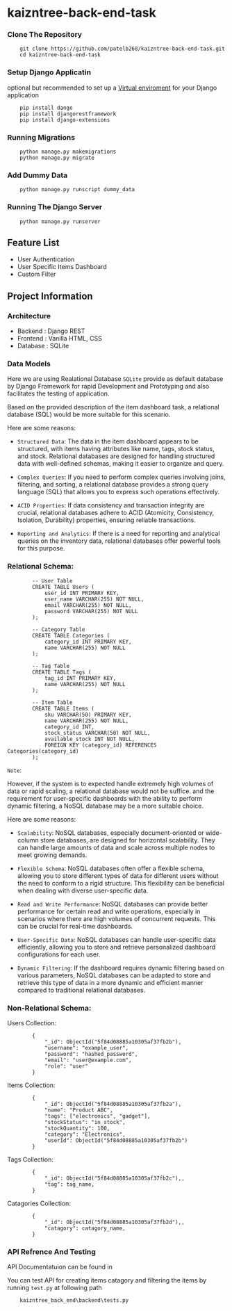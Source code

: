 # kaizntree-back-end-task

### Clone The Repository

        git clone https://github.com/patelb268/kaizntree-back-end-task.git
        cd kaizntree-back-end-task

### Setup Django Applicatin
optional but recommended to set up a [Virtual enviroment]( https://docs.djangoproject.com/en/5.0/howto/windows/) for your Django application

        pip install dango
        pip install djangorestframework
        pip install django-extensions

### Running Migrations

        python manage.py makemigrations
        python manage.py migrate

### Add Dummy Data

        python manage.py runscript dummy_data

### Running The Django Server

        python manage.py runserver

## Feature List
- User Authentication
- User Specific Items Dashboard
- Custom Filter

## Project Information

### Architecture
- Backend : Django REST
- Frontend : Vanilla HTML, CSS
- Database : SQLite

### Data Models
Here we are using Realational Database `SQLite` provide as default database by Django Framework for rapid Development and Prototyping and also facilitates the testing of application.

Based on the provided description of the item dashboard task, a relational database (SQL) would be more suitable for this scenario.

Here are some reasons:

 - `Structured Data`: The data in the item dashboard appears to be structured, with items having attributes like name, tags, stock status, and stock. Relational databases are designed for handling structured data with well-defined schemas, making it easier to organize and query.

- `Complex Queries`: If you need to perform complex queries involving joins, filtering, and sorting, a relational database provides a strong query language (SQL) that allows you to express such operations effectively.

 - `ACID Properties`: If data consistency and transaction integrity are crucial, relational databases adhere to ACID (Atomicity, Consistency, Isolation, Durability) properties, ensuring reliable transactions.

 - `Reporting and Analytics`: If there is a need for reporting and analytical queries on the inventory data, relational databases offer powerful tools for this purpose.

 ### Relational Schema:

            -- User Table
            CREATE TABLE Users (
                user_id INT PRIMARY KEY,
                user_name VARCHAR(255) NOT NULL,
                email VARCHAR(255) NOT NULL,
                password VARCHAR(255) NOT NULL
            );

            -- Category Table
            CREATE TABLE Categories (
                category_id INT PRIMARY KEY,
                name VARCHAR(255) NOT NULL
            );

            -- Tag Table
            CREATE TABLE Tags (
                tag_id INT PRIMARY KEY,
                name VARCHAR(255) NOT NULL
            );

            -- Item Table
            CREATE TABLE Items (
                sku VARCHAR(50) PRIMARY KEY,
                name VARCHAR(255) NOT NULL,
                category_id INT,
                stock_status VARCHAR(50) NOT NULL,
                available_stock INT NOT NULL,
                FOREIGN KEY (category_id) REFERENCES Categories(category_id)
            );

          

`Note`:

However, if the system is to expected handle extremely high volumes of data or rapid scaling, a relational database would not be suffice. and the requirement for user-specific dashboards with the ability to perform dynamic filtering, a NoSQL database may be a more suitable choice.

Here are some reasons:

- `Scalability`: NoSQL databases, especially document-oriented or wide-column store databases, are designed for horizontal scalability. They can handle large amounts of data and scale across multiple nodes to meet growing demands.

- `Flexible Schema`: NoSQL databases often offer a flexible schema, allowing you to store different types of data for different users without the need to conform to a rigid structure. This flexibility can be beneficial when dealing with diverse user-specific data.

- `Read and Write Performance`: NoSQL databases can provide better performance for certain read and write operations, especially in scenarios where there are high volumes of concurrent requests. This can be crucial for real-time dashboards.

- `User-Specific Data`: NoSQL databases can handle user-specific data efficiently, allowing you to store and retrieve personalized dashboard configurations for each user.

 - `Dynamic Filtering`: If the dashboard requires dynamic filtering based on various parameters, NoSQL databases can be adapted to store and retrieve this type of data in a more dynamic and efficient manner compared to traditional relational databases.

 ### Non-Relational Schema:

 Users Collection:

            {
                "_id": ObjectId("5f84d08885a10305af37fb2b"),
                "username": "example_user",
                "password": "hashed_password",
                "email": "user@example.com",
                "role": "user"
            }

Items Collection:

            {
                "_id": ObjectId("5f84d08885a10305af37fb2a"),
                "name": "Product ABC",
                "tags": ["electronics", "gadget"],
                "stockStatus": "in_stock",
                "stockQuantity": 100,
                "category": "Electronics",
                "userId": ObjectId("5f84d08885a10305af37fb2b")  
            }

Tags Collection:

            {
                "_id": ObjectId("5f84d08885a10305af37fb2c"),,
                "tag": tag_name,  
            }

Catagories Collection:

            {
                "_id": ObjectId("5f84d08885a10305af37fb2d"),,
                "catagory": catagory_name,  
            }

### API Refrence And Testing
API Documentatuion can be found in  

You can test API for creating items catagory and filtering the items by running `test.py` at following path

        kaizntree_back_end\backend\tests.py
